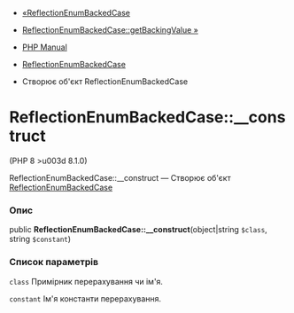 - [«ReflectionEnumBackedCase](class.reflectionenumbackedcase.md)
- [ReflectionEnumBackedCase::getBackingValue
»](reflectionenumbackedcase.getbackingvalue.md)

- [PHP Manual](index.md)
- [ReflectionEnumBackedCase](class.reflectionenumbackedcase.md)
- Створює об'єкт ReflectionEnumBackedCase

# ReflectionEnumBackedCase::\_\_construct

(PHP 8 \>u003d 8.1.0)

ReflectionEnumBackedCase::\_\_construct — Створює об'єкт
[ReflectionEnumBackedCase](class.reflectionenumbackedcase.md)

### Опис

public **ReflectionEnumBackedCase::\_\_construct**(object\|string
`$class`, string `$constant`)

### Список параметрів

`class`
Примірник перерахування чи ім'я.

`constant`
Ім'я константи перерахування.
